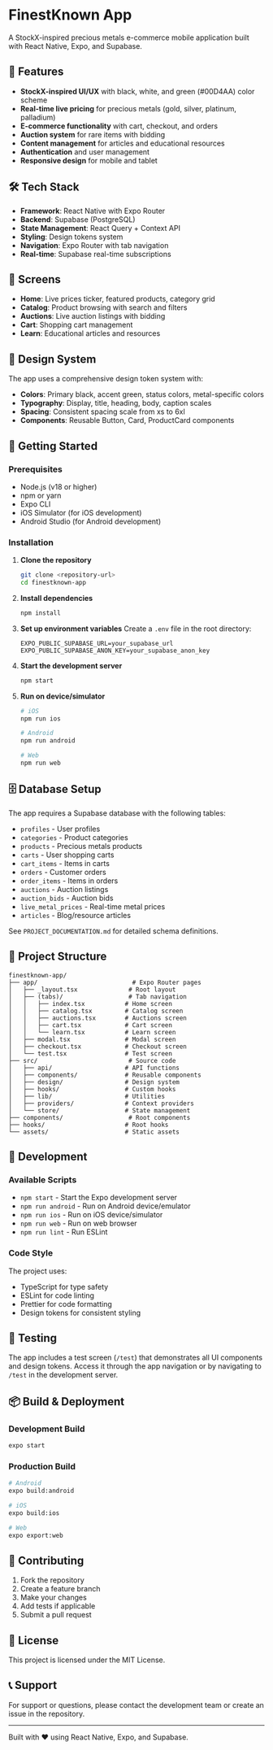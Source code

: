 # FinestKnown App

A StockX-inspired precious metals e-commerce mobile application built with React Native, Expo, and Supabase.

## 🚀 Features

- **StockX-inspired UI/UX** with black, white, and green (#00D4AA) color scheme
- **Real-time live pricing** for precious metals (gold, silver, platinum, palladium)
- **E-commerce functionality** with cart, checkout, and orders
- **Auction system** for rare items with bidding
- **Content management** for articles and educational resources
- **Authentication** and user management
- **Responsive design** for mobile and tablet

## 🛠️ Tech Stack

- **Framework**: React Native with Expo Router
- **Backend**: Supabase (PostgreSQL)
- **State Management**: React Query + Context API
- **Styling**: Design tokens system
- **Navigation**: Expo Router with tab navigation
- **Real-time**: Supabase real-time subscriptions

## 📱 Screens

- **Home**: Live prices ticker, featured products, category grid
- **Catalog**: Product browsing with search and filters
- **Auctions**: Live auction listings with bidding
- **Cart**: Shopping cart management
- **Learn**: Educational articles and resources

## 🎨 Design System

The app uses a comprehensive design token system with:
- **Colors**: Primary black, accent green, status colors, metal-specific colors
- **Typography**: Display, title, heading, body, caption scales
- **Spacing**: Consistent spacing scale from xs to 6xl
- **Components**: Reusable Button, Card, ProductCard components

## 🚀 Getting Started

### Prerequisites

- Node.js (v18 or higher)
- npm or yarn
- Expo CLI
- iOS Simulator (for iOS development)
- Android Studio (for Android development)

### Installation

1. **Clone the repository**
   ```bash
   git clone <repository-url>
   cd finestknown-app
   ```

2. **Install dependencies**
   ```bash
   npm install
   ```

3. **Set up environment variables**
   Create a `.env` file in the root directory:
   ```env
   EXPO_PUBLIC_SUPABASE_URL=your_supabase_url
   EXPO_PUBLIC_SUPABASE_ANON_KEY=your_supabase_anon_key
   ```

4. **Start the development server**
   ```bash
   npm start
   ```

5. **Run on device/simulator**
   ```bash
   # iOS
   npm run ios
   
   # Android
   npm run android
   
   # Web
   npm run web
   ```

## 🗄️ Database Setup

The app requires a Supabase database with the following tables:

- `profiles` - User profiles
- `categories` - Product categories
- `products` - Precious metals products
- `carts` - User shopping carts
- `cart_items` - Items in carts
- `orders` - Customer orders
- `order_items` - Items in orders
- `auctions` - Auction listings
- `auction_bids` - Auction bids
- `live_metal_prices` - Real-time metal prices
- `articles` - Blog/resource articles

See `PROJECT_DOCUMENTATION.md` for detailed schema definitions.

## 📁 Project Structure

```
finestknown-app/
├── app/                          # Expo Router pages
│   ├── _layout.tsx              # Root layout
│   ├── (tabs)/                  # Tab navigation
│   │   ├── index.tsx           # Home screen
│   │   ├── catalog.tsx         # Catalog screen
│   │   ├── auctions.tsx        # Auctions screen
│   │   ├── cart.tsx            # Cart screen
│   │   └── learn.tsx           # Learn screen
│   ├── modal.tsx               # Modal screen
│   ├── checkout.tsx            # Checkout screen
│   └── test.tsx                # Test screen
├── src/                         # Source code
│   ├── api/                    # API functions
│   ├── components/             # Reusable components
│   ├── design/                 # Design system
│   ├── hooks/                  # Custom hooks
│   ├── lib/                    # Utilities
│   ├── providers/              # Context providers
│   └── store/                  # State management
├── components/                  # Root components
├── hooks/                      # Root hooks
└── assets/                     # Static assets
```

## 🔧 Development

### Available Scripts

- `npm start` - Start the Expo development server
- `npm run android` - Run on Android device/emulator
- `npm run ios` - Run on iOS device/simulator
- `npm run web` - Run on web browser
- `npm run lint` - Run ESLint

### Code Style

The project uses:
- TypeScript for type safety
- ESLint for code linting
- Prettier for code formatting
- Design tokens for consistent styling

## 🧪 Testing

The app includes a test screen (`/test`) that demonstrates all UI components and design tokens. Access it through the app navigation or by navigating to `/test` in the development server.

## 📦 Build & Deployment

### Development Build

```bash
expo start
```

### Production Build

```bash
# Android
expo build:android

# iOS
expo build:ios

# Web
expo export:web
```

## 🤝 Contributing

1. Fork the repository
2. Create a feature branch
3. Make your changes
4. Add tests if applicable
5. Submit a pull request

## 📄 License

This project is licensed under the MIT License.

## 📞 Support

For support or questions, please contact the development team or create an issue in the repository.

---

Built with ❤️ using React Native, Expo, and Supabase.
